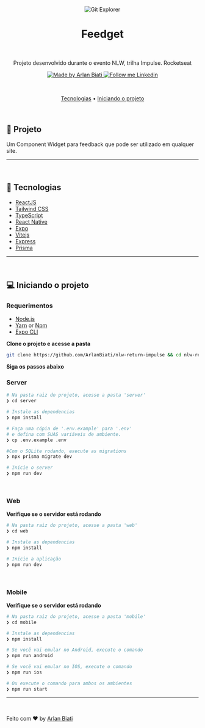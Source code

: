 <p align="center">
    <img alt="Git Explorer" src="https://user-images.githubusercontent.com/43690080/168031040-43247f9f-d072-4105-9f92-d33220d3c921.png"/>
</p>

<h1 align="center">
	Feedget
</h1>

</br>

<p align="center">Projeto desenvolvido durante o evento NLW, trilha Impulse. Rocketseat</p>

<p align="center">
  <a href="https://github.com/ArlanBiati">
    <img alt="Made by Arlan Biati" src="https://img.shields.io/badge/Made%20by-Arlan%20Biati-2ecc71">
  </a>
  <a href="https://www.linkedin.com/in/arlanbiati/" target="_blank">
    <img alt="Follow me Linkedin" src="https://img.shields.io/badge/Follow%20up-arlanbiati-2ecc71?style=social&logo=linkedin">
  </a>
</p>

</br>

<p align="center">
  <a href="#-tecnologias">Tecnologias</a> •
  <a href="#-iniciando-o-projeto">Iniciando o projeto</a>
</p>

</br>

## 🚀 Projeto

Um Component Widget para feedback que pode ser utilizado em qualquer site.


---

</br>

## 🔧 Tecnologias

- [ReactJS](https://reactjs.org/)
- [Tailwind CSS](https://tailwindcss.com/)
- [TypeScript](https://www.typescriptlang.org/)
- [React Native](https://reactnative.dev/)
- [Expo](https://expo.io/)
- [Vitejs](https://vitejs.dev/)
- [Express](https://expressjs.com/)
- [Prisma](https://www.prisma.io/)


---

</br>

## 💻 Iniciando o projeto

### Requerimentos

- [Node.js](https://nodejs.org/en/)
- [Yarn](https://classic.yarnpkg.com/) or [Npm](https://www.npmjs.com/package/npm)
- [Expo CLI](https://docs.expo.dev/workflow/expo-cli)

**Clone o projeto e acesse a pasta**

```bash
git clone https://github.com/ArlanBiati/nlw-return-impulse && cd nlw-return-impulse
```

**Siga os passos abaixo**

### Server

```zsh
# Na pasta raiz do projeto, acesse a pasta 'server'
❯ cd server

# Instale as dependencias
❯ npm install

# Faça uma cópia de '.env.example' para '.env'
# e defina com SUAS variáveis ​​de ambiente.
❯ cp .env.example .env

#Com o SQLite rodando, execute as migrations
❯ npx prisma migrate dev

# Inicie o server
❯ npm run dev
```
</br>

### Web

**Verifique se o servidor está rodando**

```zsh
# Na pasta raiz do projeto, acesse a pasta 'web'
❯ cd web

# Instale as dependencias
❯ npm install

# Inicie a aplicação
❯ npm run dev
```
</br>

### Mobile

**Verifique se o servidor está rodando**

```zsh
# Na pasta raiz do projeto, acesse a pasta 'mobile'
❯ cd mobile

# Instale as dependencias
❯ npm install

# Se você vai emular no Android, execute o comando
❯ npm run android

# Se você vai emular no IOS, execute o comando
❯ npm run ios

# Ou execute o comando para ambos os ambientes
❯ npm run start
```

---
</br>

Feito com ♥ by [Arlan Biati](https://www.linkedin.com/in/arlanbiati/)